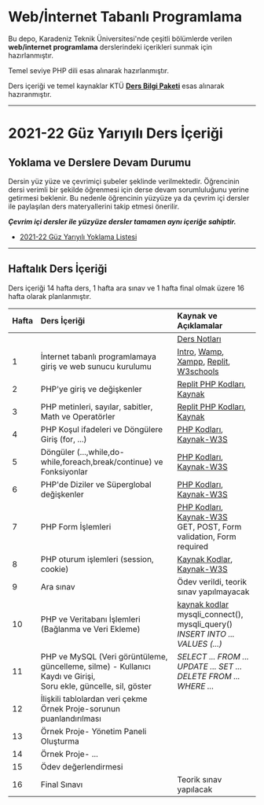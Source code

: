 # Web/İnternet Tabanlı Programlama


Bu depo, Karadeniz Teknik Üniversitesi'nde çeşitli bölümlerde verilen **web/internet programlama** derslerindeki içerikleri sunmak için hazırlanmıştır.

Temel seviye PHP dili esas alınarak hazırlanmıştır.

Ders içeriği ve temel kaynaklar KTÜ [**Ders Bilgi Paketi**](http://www.katalog.ktu.edu.tr/DersBilgiPaketi/course.aspx?pid=3678&lang=1&dbid=548157) esas alınarak hazıranmıştır.

---

# 2021-22 Güz Yarıyılı Ders İçeriği

## Yoklama ve Derslere Devam Durumu
Dersin yüz yüze ve çevrimiçi şubeler şeklinde verilmektedir. Öğrencinin dersi verimli bir şekilde öğrenmesi için derse devam sorumluluğunu yerine getirmesi beklenir. Bu nedenle öğrencinin yüzyüze ya da çevrim içi dersler ile paylaşılan ders materyallerini takip etmesi önerilir. 

**_Çevrim içi dersler ile yüzyüze dersler tamamen aynı içeriğe sahiptir._**

* [2021-22 Güz Yarıyılı Yoklama Listesi][yklm21b]

---

## Haftalık Ders İçeriği
Ders içeriği 14 hafta ders, 1 hafta ara sınav ve 1 hafta final olmak üzere 16 hafta olarak planlanmıştır.

| Hafta | Ders İçeriği                                                  | Kaynak ve Açıklamalar   |
| :-- | :--                                                  | :--    |
|       |                                                               | [Ders Notları][ders_not]    |
| 1     | İnternet tabanlı programlamaya giriş ve web sunucu kurulumu   | [Intro][0], [Wamp][1], [Xampp][2], [Replit][3], [W3schools][4] |
| 2     | PHP'ye giriş ve değişkenler                                   | [Replit PHP Kodları][php-kod-02], [Kaynak][5] |
| 3     | PHP metinleri, sayılar, sabitler, Math ve Operatörler         | [Replit PHP Kodları][php-kod-03], [Kaynak][kaynak3]  |
| 4     | PHP Koşul ifadeleri ve Döngülere Giriş (for, ...)             |  [PHP Kodları][php-kod-04], [Kaynak-W3S][kaynak4] |
| 5     | Döngüler (...,while,do-while,foreach,break/continue) ve Fonksiyonlar    | [PHP Kodları][php-kod-05], [Kaynak-W3S][kaynak5]  |
| 6     | PHP'de Diziler ve Süperglobal değişkenler                     | [PHP Kodları][php-kod-06], [Kaynak-W3S][kaynak6]  |
| 7     | PHP Form İşlemleri                                            | [PHP Kodları][php-kod-07], [Kaynak-W3S][kaynak7] <br> GET, POST, Form validation, Form required  |
| 8     | PHP oturum işlemleri (session, cookie)                        | [Kaynak Kodlar][php-kod-08], [Kaynak-W3S][kaynak8] |
| 9     | Ara sınav                                                     | Ödev verildi, teorik sınav yapılmayacak  |
| 10    | PHP ve Veritabanı İşlemleri  (Bağlanma ve Veri Ekleme)      | [kaynak kodlar][php-kod-10] <br> mysqli_connect(), mysqli_query() <br> _INSERT INTO ... VALUES (...)_  |
| 11    | PHP ve MySQL (Veri görüntüleme, güncelleme, silme) - Kullanıcı Kaydı ve Girişi, <br> Soru ekle, güncelle, sil, göster  | _SELECT ... FROM ..._ <br> _UPDATE ... SET ..._ <br> _DELETE FROM ... WHERE ..._ |
| 12    | İlişkili tablolardan veri çekme Örnek Proje-sorunun puanlandırılması |   |
| 13    |  Örnek Proje- Yönetim Paneli Oluşturma                        |   |
| 14    | Örnek Proje- ...                         |   |
| 15    | Ödev değerlendirmesi                          |   |
| 16    | Final Sınavı                                                  | Teorik sınav yapılacak  |


[0]: https://github.com/zyavuz610/learnPHP_inKTU/blob/5205a5cd0d11bd5b0e659d6b9dc6d572a16759e8/images/browser2server.gif
[1]: https://www.wampserver.com/en/
[2]: https://www.apachefriends.org/tr/index.html
[3]: https://replit.com
[4]: https://www.w3schools.com/
[5]: https://www.w3schools.com/php/php_syntax.asp
[yklm21b]: https://docs.google.com/forms/d/e/1FAIpQLSfVCEDtp88MxfLuVd1keBR6TsM46vTCb5KDSF10J1DMqmx0dQ/closedform
[ders_not]: https://docs.google.com/document/d/1COyv8zmO5ISZ-zaChOtJR8u1vShlFNmRFxOmwwDERXA/edit?usp=sharing
[php-kod-02]: https://replit.com/@ZaferYavuz2/02-intro#index.php
[php-kod-03]: https://replit.com/@ZaferYavuz2/03-php-variables
[kaynak3]: https://www.w3schools.com/php/php_if_else.asp
[php-kod-04]: https://replit.com/@ZaferYavuz2/04-if-else#index.php
[kaynak4]: https://www.w3schools.com/php/php_if_else.asp
[php-kod-05]: https://replit.com/@ZaferYavuz2/05-loops-and-functions#index.php
[kaynak5]: https://www.w3schools.com/php/php_looping_while.asp
[php-kod-06]: https://replit.com/@ZaferYavuz2/06-php-arrays#index.php
[kaynak6]: https://www.w3schools.com/php/php_arrays.asp
[php-kod-07]: https://replit.com/@ZaferYavuz2/07-php-forms#index.php
[kaynak7]: https://www.w3schools.com/php/php_forms.asp
[php-kod-08]: https://github.com/zyavuz610/learnPHP_inKTU/tree/main/src/2021-fall(2021-G%C3%BCz)/08-session_cookie
[php-kod-10]: https://github.com/zyavuz610/learnPHP_inKTU/tree/main/src/2021-fall(2021-G%C3%BCz)/10-db_connect_and_insert
[kaynak8]: https://www.w3schools.com/php/php_cookies.asp
